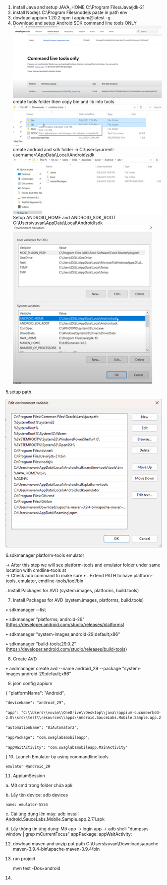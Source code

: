 1. install Java and setup JAVA_HOME
   C:\Program Files\Java\jdk-21
2. install Nodejs
   C:\Program Files\nodejs paste in path env
3. dowload appium 1.20.2
npm i appium@latest -g
4. Download and setup Android SDK command line tools ONLY
 ![img.png](img.png)
create tools folder then copy bin and lib into tools
![img_1.png](img_1.png)
create android and sdk folder in C:\users\«urrent-username>\AppData\Local\Android\sdk
![img_2.png](img_2.png)
Setup ANDROID_HOME and ANDROID_SDK_ROOT
   C:\Users\vuvan\AppData\Local\Android\sdk
![img_3.png](img_3.png)

5.setup path

![img_4.png](img_4.png)

6.sdkmanager platform-tools emulator

-> After this step we will see platform-tools and emulator folder under same location with cmdline-tools at  
-> Check adb command to make sure
•
. Extend PATH to have platform-tools, emulator, cmdllne-tools/tool/bin

. Install Packages for AVD (system.images, platforms, build.tools)

7. Install Packages for AVD (system.images, platforms, build.tools)

• sdkmanager --list

• sdkmanager "platforms; android-29" (https://developer.android.com/studio/releases/platforms)

• sdkmanager "system-images;android-29;default;x86"

• sdkmanager "build-tools;29.0.2" (https://developer.android.com/studio/releases/build-tools)

8. Create AVD

• avdmanager create avd --name android_29 --package "system-images;android-29;default;x86"

9. json config appium

{
    "platformName": "Android",

    "deviceName": "android_29",

    "app": "C:\\Users\\vuvan\\OneDrive\\Desktop\\java\\appium-cucumberbdd-2.0\\src\\test\\resources\\apps\\Android.SauceLabs.Mobile.Sample.app.2.7.1.apk",
   
    "automationName": "UiAutomator2",
       
    "appPackage": "com.swaglabsmobileapp",
       
    "appWaitActivity": "com.swaglabsmobileapp.MainActivity"
}
10. Launch Emulator by using commandline tools

    emulator @android_29

11. AppiumSession

a. Mở cmd trong folder chứa apk

b. Lấy tên device: adb devices

    name: emulator-5554

c. Cài ứng dụng lên máy: adb install Android.SauceLabs.Mobile.Sample.app.2.7.1.apk

d. Lấy thông tin ứng dụng: Mở app -> login app -> adb shell "dumpsys window | grep mCurrentFocus"
   appPackage:
   appWaitActivity:

12. dowload maven and unzip
 put path C:\Users\vuvan\Downloads\apache-maven-3.9.4-bin\apache-maven-3.9.4\bin

13. run project

    mvn test -Dos=android
14.
